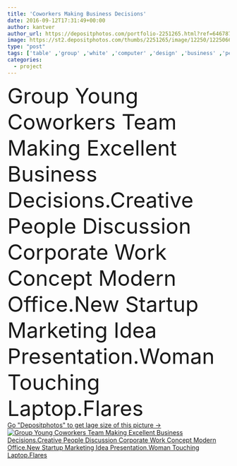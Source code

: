 ```yaml
---
title: 'Coworkers Making Business Decisions'
date: 2016-09-12T17:31:49+00:00
author: kantver
author_url: https://depositphotos.com/portfolio-2251265.html?ref=64678756
image: https://st2.depositphotos.com/thumbs/2251265/image/12250/122506612/api_thumb_450.jpg?forcejpeg=true
type: "post"
tags: ['table' ,'group' ,'white' ,'computer' ,'design' ,'business' ,'person' ,'smiling' ,'people' ,'women' ,'man' ,'technology' ,'corporate' ,'office' ,'working' ,'laptop' ,'notebook' ,'occupation' ,'professional' ,'lifestyle' ,'businessman' ,'desk' ,'together' ,'project' ,'marketing' ,'team' ,'worker' ,'teamwork' ,'workplace' ,'analysis' ,'management' ,'meeting' ,'businesswoman' ,'cooperation' ,'diverse' ,'brainstorming' ,'Coworker' ,'entrepreneur' ,'hipster' ,'multitasking' ,'start up' ,'casual work' ,'cafe place' ,'strategy thinking' ,'research plan' ,'coworkers discussion' ]
categories: 
  - project
---
```

<div aling="center">
            <font size="60"> Group Young Coworkers Team Making Excellent Business Decisions.Creative People Discussion Corporate Work Concept Modern Office.New Startup Marketing Idea Presentation.Woman Touching Laptop.Flares</font>   
</div>
<div>
    <a href='https://st2.depositphotos.com/thumbs/2251265/image/12250/122506612/api_thumb_450.jpg?forcejpeg=true?ref=64678756' target=_blank > Go "Depositphotos" to get lage size of this picture ->
        <img href='https://st2.depositphotos.com/thumbs/2251265/image/12250/122506612/api_thumb_450.jpg?forcejpeg=true?ref=64678756' src='https://st2.depositphotos.com/2251265/12250/i/950/depositphotos_122506612-stock-photo-coworkers-making-business-decisions.jpg?forcejpeg=true' alt='Group Young Coworkers Team Making Excellent Business Decisions.Creative People Discussion Corporate Work Concept Modern Office.New Startup Marketing Idea Presentation.Woman Touching Laptop.Flares' >
    </a>
</div>
